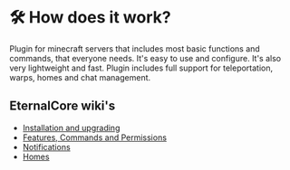 # 🛠️ How does it work?

Plugin for minecraft servers that includes most basic functions and commands, that everyone needs. It's easy to use and configure. It's also very lightweight and fast.
Plugin includes full support for teleportation, warps, homes and chat management.

## EternalCore wiki's
* [Installation and upgrading](installation.md)
* [Features, Commands and Permissions](features.md)
* [Notifications](notifications.md)
* [Homes](homes.md)
